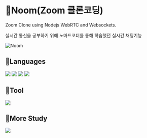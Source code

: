 # 🌿Noom(Zoom 클론코딩)

Zoom Clone using Nodejs WebRTC and Websockets.

실시간 통신을 공부하기 위해 노마드코더를 통해 학습했던 실시간 채팅기능

![Noom](https://user-images.githubusercontent.com/117498827/230630777-8c6e2403-3761-45ae-bc89-e9b304890220.gif)


<div>
<h2> 🌱Languages </h2>
<img src="https://img.shields.io/badge/node.js-339933?style=for-the-badge&logo=nodedotjs&logoColor=white"/>
<img src="https://img.shields.io/badge/npm-CB3837?style=for-the-badge&logo=npm&logoColor=white"/>
<img src="https://img.shields.io/badge/socket.io-010101?style=for-the-badge&logo=socketdotio&logoColor=white"/>
<img src="https://img.shields.io/badge/pug-A86454?style=for-the-badge&logo=pug&logoColor=white"/>
</div>
<div>
<h2> 🌱Tool </h2>
<img src="https://img.shields.io/badge/visualstudiocode-007ACC?style=for-the-badge&logo=visualstudiocode&logoColor=white"/>
</div>
<div>
<h2> 🌱More Study </h2>
<a href="https://velog.io/@noljis95/node.js-%EA%B8%B0%EB%B3%B8-%EA%B0%9C%EB%85%90-%EB%AA%87%EA%B0%80%EC%A7%80">
		<img src="https://img.shields.io/badge/velog-20C997?style=flat&logo=velog&logoColor=white" />
	</a>
</div>
